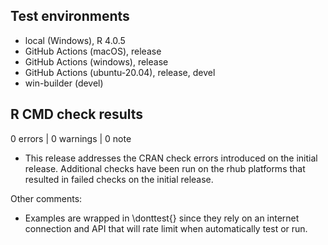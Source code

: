 ## Test environments

* local (Windows), R 4.0.5
* GitHub Actions (macOS), release
* GitHub Actions (windows), release
* GitHub Actions (ubuntu-20.04), release, devel
* win-builder (devel)

## R CMD check results

0 errors | 0 warnings | 0 note

* This release addresses the CRAN check errors introduced on the initial release. Additional checks have been run on the rhub platforms that resulted in failed checks on the initial release.

Other comments:

* Examples are wrapped in \donttest{} since they rely on an internet connection and API that will rate limit when automatically test or run.
